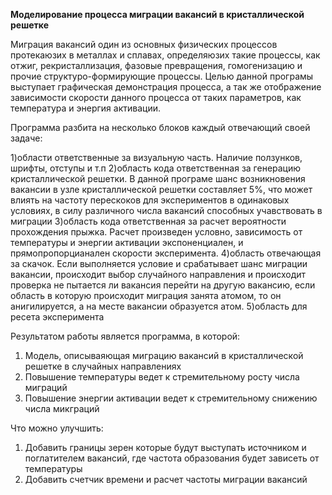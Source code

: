 **Моделирование процесса миграции вакансий в кристаллической решетке**

Миграция вакансий один из основных физических процессов протекаюзих в металлах и сплавах, определяюзих такие процессы, как отжиг, рекристаллизация, фазовые превращения, гомогенизацию и прочие структуро-формирующие процессы. Целью данной програмы выступает графическая демонстрация процесса, а так же отображение зависимости скорости данного процесса от таких параметров, как температура и энергия активации.

Программа разбита на несколько блоков каждый отвечающий своей задаче:

1)области ответственные за визуальную часть. Наличие ползунков, шрифты, отступы и т.п
2)область кода ответственная за генерацию кристаллической решетки. В данной програме шанс возникновения вакансии в узле кристаллической решетки составляет 5%, что может влиять на частоту перескоков для экспериментов в одинаковых условиях, в силу различного числа вакансий способных учавствовать в миграции
3)область кода ответственная за расчет вероятности прохождения прыжка. Расчет произведен условно, зависимость от температуры и энергии активации экспоненциален, и прямопропорцианален скорости эксперимента.
4)область отвечающая за скачок. Если выполняется условие и срабатывает шанс миграции вакансии, происходит выбор случайного направления и происходит проверка не пытается ли вакансия перейти на другую вакансию, если область в которую происходит миграция занята атомом, то он анигилируется, а на месте вакансии образуется атом.
5)область для ресета эксперимента

Результатом работы является программа, в которой: 
1) Модель, описываяющая миграцию вакансий в кристаллической решетке в случайных направлениях
2) Повышение температуры ведет к стремительному росту числа миграций
3) Повышение энергии активации ведет к стремительному снижению числа микграций

Что можно улучшить:
1) Добавить границы зерен которые будут выступать источником и поглатителем вакансий, где частота образования будет зависеть от температуры
2) Добавить счетчик времени и расчет частоты миграции вакансий
